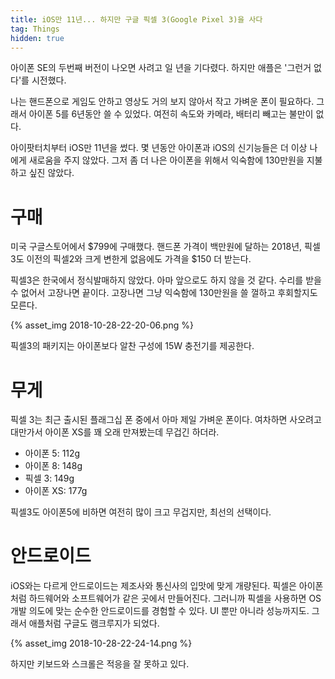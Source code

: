 ```yaml
---
title: iOS만 11년... 하지만 구글 픽셀 3(Google Pixel 3)을 사다
tag: Things
hidden: true
---
```


아이폰 SE의 두번째 버전이 나오면 사려고 일 년을 기다렸다. 하지만 애플은 '그런거 없다'를 시전했다.

나는 핸드폰으로 게임도 안하고 영상도 거의 보지 않아서 작고 가벼운 폰이 필요하다. 그래서 아이폰 5를 6년동안 쓸 수 있었다. 여전히 속도와 카메라, 배터리 빼고는 불만이 없다.

아이팟터치부터 iOS만 11년을 썼다. 몇 년동안 아이폰과 iOS의 신기능들은 더 이상 나에게 새로움을 주지 않았다. 그저 좀 더 나은 아이폰을 위해서 익숙함에 130만원을 지불하고 싶진 않았다.


# 구매

미국 구글스토어에서 $799에 구매했다. 핸드폰 가격이 백만원에 달하는 2018년, 픽셀3도 이전의 픽셀2와 크게 변한게 없음에도 가격을 $150 더 받는다.

픽셀3은 한국에서 정식발매하지 않았다. 아마 앞으로도 하지 않을 것 같다. 수리를 받을 수 없어서 고장나면 끝이다. 고장나면 그냥 익숙함에 130만원을 쓸 껄하고 후회할지도 모른다.

{% asset_img 2018-10-28-22-20-06.png %}

픽셀3의 패키지는 아이폰보다 알찬 구성에 15W 충전기를 제공한다.

# 무게

픽셀 3는 최근 출시된 플래그십 폰 중에서 아마 제일 가벼운 폰이다. 여차하면 사오려고 대만가서 아이폰 XS를 꽤 오래 만져봤는데 무겁긴 하더라.

- 아이폰 5: 112g
- 아이폰 8: 148g
- 픽셀 3: 149g
- 아이폰 XS: 177g

픽셀3도 아이폰5에 비하면 여전히 많이 크고 무겁지만, 최선의 선택이다.

# 안드로이드

iOS와는 다르게 안드로이드는 제조사와 통신사의 입맛에 맞게 개량된다. 픽셀은 아이폰처럼 하드웨어와 소프트웨어가 같은 곳에서 만들어진다. 그러니까 픽셀을 사용하면 OS 개발 의도에 맞는 순수한 안드로이드를 경험할 수 있다. UI 뿐만 아니라 성능까지도. 그래서 애플처럼 구글도 램크루지가 되었다.

{% asset_img 2018-10-28-22-24-14.png %}

하지만 키보드와 스크롤은 적응을 잘 못하고 있다.
